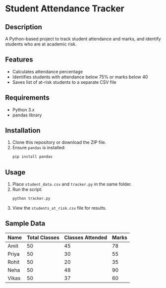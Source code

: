 # Student Attendance Tracker

## Description
A Python-based project to track student attendance and marks, and identify students who are at academic risk.

## Features
- Calculates attendance percentage
- Identifies students with attendance below 75% or marks below 40
- Saves list of at-risk students to a separate CSV file

## Requirements
- Python 3.x
- pandas library

## Installation
1. Clone this repository or download the ZIP file.
2. Ensure `pandas` is installed:
   ```bash
   pip install pandas
   ```

## Usage
1. Place `student_data.csv` and `tracker.py` in the same folder.
2. Run the script:
   ```bash
   python tracker.py
   ```
3. View the `students_at_risk.csv` file for results.

## Sample Data
| Name  | Total Classes | Classes Attended | Marks |
|-------|---------------|------------------|-------|
| Amit  | 50            | 45               | 78    |
| Priya | 50            | 30               | 55    |
| Rohit | 50            | 20               | 35    |
| Neha  | 50            | 48               | 90    |
| Vikas | 50            | 37               | 60    |
